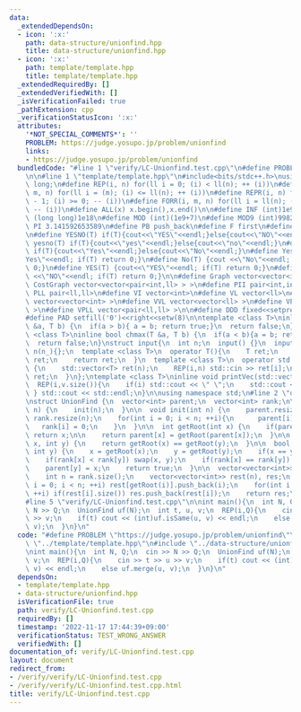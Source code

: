 ```yaml
---
data:
  _extendedDependsOn:
  - icon: ':x:'
    path: data-structure/unionfind.hpp
    title: data-structure/unionfind.hpp
  - icon: ':x:'
    path: template/template.hpp
    title: template/template.hpp
  _extendedRequiredBy: []
  _extendedVerifiedWith: []
  _isVerificationFailed: true
  _pathExtension: cpp
  _verificationStatusIcon: ':x:'
  attributes:
    '*NOT_SPECIAL_COMMENTS*': ''
    PROBLEM: https://judge.yosupo.jp/problem/unionfind
    links:
    - https://judge.yosupo.jp/problem/unionfind
  bundledCode: "#line 1 \"verify/LC-Unionfind.test.cpp\"\n#define PROBLEM \"https://judge.yosupo.jp/problem/unionfind\"\
    \n\n#line 1 \"template/template.hpp\"\n#include<bits/stdc++.h>\nusing ll = long\
    \ long;\n#define REP(i, n) for(ll i = 0; (i) < ll(n); ++ (i))\n#define FOR(i,\
    \ m, n) for(ll i = (m); (i) <= ll(n); ++ (i))\n#define REPR(i, n) for(ll i = ll(n)\
    \ - 1; (i) >= 0; -- (i))\n#define FORR(i, m, n) for(ll i = ll(n); (i) >= ll(m);\
    \ -- (i))\n#define ALL(x) x.begin(),x.end()\n\n#define INF (int)1e9\n#define LLINF\
    \ (long long)1e18\n#define MOD (int)(1e9+7)\n#define MOD9 (int)998244353\n#define\
    \ PI 3.141592653589\n#define PB push_back\n#define F first\n#define S second\n\
    \n#define YESNO(T) if(T){cout<<\"YES\"<<endl;}else{cout<<\"NO\"<<endl;}\n#define\
    \ yesno(T) if(T){cout<<\"yes\"<<endl;}else{cout<<\"no\"<<endl;}\n#define YesNo(T)\
    \ if(T){cout<<\"Yes\"<<endl;}else{cout<<\"No\"<<endl;}\n#define Yes(T) {cout<<\"\
    Yes\"<<endl; if(T) return 0;}\n#define No(T) {cout <<\"No\"<<endl; if(T) return\
    \ 0;}\n#define YES(T) {cout<<\"YES\"<<endl; if(T) return 0;}\n#define NO(T) {cout\
    \ <<\"NO\"<<endl; if(T) return 0;}\n\n#define Graph vector<vector<int> >\n#define\
    \ CostGraph vector<vector<pair<int,ll> > >\n#define PII pair<int,int>\n#define\
    \ PLL pair<ll,ll>\n#define VI vector<int>\n#define VL vector<ll>\n#define VVI\
    \ vector<vector<int> >\n#define VVL vector<vector<ll> >\n#define VPII vector<pair<int,int>\
    \ >\n#define VPLL vector<pair<ll,ll> >\n\n#define DDD fixed<<setprecision(10)\n\
    #define PAD setfill('0')<<right<<setw(8)\n\ntemplate <class T>\ninline bool chmin(T\
    \ &a, T b) {\n  if(a > b){ a = b; return true;}\n  return false;\n}\ntemplate\
    \ <class T>\ninline bool chmax(T &a, T b) {\n  if(a < b){a = b; return true;}\n\
    \  return false;\n}\nstruct input{\n  int n;\n  input() {}\n  input(int n_) :\
    \ n(n_){};\n  template <class T>\n  operator T(){\n    T ret;\n    std::cin >>\
    \ ret;\n    return ret;\n  }\n  template <class T>\n  operator std::vector<T>()\
    \ {\n    std::vector<T> ret(n);\n    REP(i,n) std::cin >> ret[i];\n    return\
    \ ret;\n  }\n};\ntemplate <class T>\ninline void printVec(std::vector<T> v){\n\
    \  REP(i,v.size()){\n    if(i) std::cout << \" \";\n    std::cout << v[i];\n \
    \ } std::cout << std::endl;\n}\n\nusing namespace std;\n#line 2 \"data-structure/unionfind.hpp\"\
    \nstruct UnionFind {\n  vector<int> parent;\n  vector<int> rank;\n\n  UnionFind(int\
    \ n) {\n    init(n);\n  }\n\n  void init(int n) {\n    parent.resize(n);\n   \
    \ rank.resize(n);\n    for(int i = 0; i < n; ++i){\n      parent[i] = i;\n   \
    \   rank[i] = 0;\n    }\n  }\n\n  int getRoot(int x) {\n    if(parent[x] == x)\
    \ return x;\n\n    return parent[x] = getRoot(parent[x]);\n  }\n\n  bool isSame(int\
    \ x, int y) {\n    return getRoot(x) == getRoot(y);\n  }\n\n  bool merge(int x,\
    \ int y) {\n    x = getRoot(x);\n    y = getRoot(y);\n    if(x == y) return false;\n\
    \    if(rank[x] < rank[y]) swap(x, y);\n    if(rank[x] == rank[y]) ++rank[x];\n\
    \    parent[y] = x;\n    return true;\n  }\n\n  vector<vector<int>> getGroups(){\n\
    \    int n = rank.size();\n    vector<vector<int>> rest(n), res;\n    for(int\
    \ i = 0; i < n; ++i) rest[getRoot(i)].push_back(i);\n    for(int i = 0; i < n;\
    \ ++i) if(rest[i].size()) res.push_back(rest[i]);\n    return res;\n  }\n};\n\
    #line 5 \"verify/LC-Unionfind.test.cpp\"\n\nint main(){\n  int N, Q;\n  cin >>\
    \ N >> Q;\n  UnionFind uf(N);\n  int t, u, v;\n  REP(i,Q){\n    cin >> t >> u\
    \ >> v;\n    if(t) cout << (int)uf.isSame(u, v) << endl;\n    else uf.merge(u,\
    \ v);\n  }\n}\n"
  code: "#define PROBLEM \"https://judge.yosupo.jp/problem/unionfind\"\n\n#include\
    \ \"../template/template.hpp\"\n#include \"../data-structure/unionfind.hpp\"\n\
    \nint main(){\n  int N, Q;\n  cin >> N >> Q;\n  UnionFind uf(N);\n  int t, u,\
    \ v;\n  REP(i,Q){\n    cin >> t >> u >> v;\n    if(t) cout << (int)uf.isSame(u,\
    \ v) << endl;\n    else uf.merge(u, v);\n  }\n}\n"
  dependsOn:
  - template/template.hpp
  - data-structure/unionfind.hpp
  isVerificationFile: true
  path: verify/LC-Unionfind.test.cpp
  requiredBy: []
  timestamp: '2022-11-17 17:44:39+09:00'
  verificationStatus: TEST_WRONG_ANSWER
  verifiedWith: []
documentation_of: verify/LC-Unionfind.test.cpp
layout: document
redirect_from:
- /verify/verify/LC-Unionfind.test.cpp
- /verify/verify/LC-Unionfind.test.cpp.html
title: verify/LC-Unionfind.test.cpp
---
```

